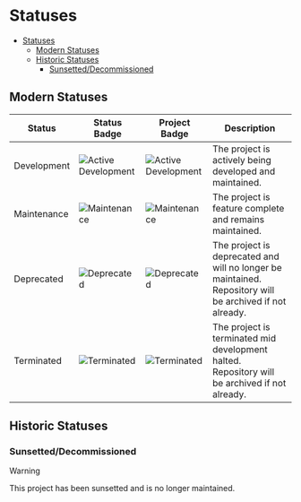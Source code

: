 # Statuses

- [Statuses](#statuses)
  - [Modern Statuses](#modern-statuses)
  - [Historic Statuses](#historic-statuses)
    - [Sunsetted/Decommissioned](#sunsetteddecommissioned)

## Modern Statuses

| Status      | Status Badge                                                                                                         | Project Badge                                                                                           | Description                                                                                             |
| ----------- | -------------------------------------------------------------------------------------------------------------------- | ------------------------------------------------------------------------------------------------------- | ------------------------------------------------------------------------------------------------------- |
| Development | ![Active Development](https://img.shields.io/badge/Development-8A2BE2?style=for-the-badge&color=ff9500&label=Status) | ![Active Development](https://img.shields.io/badge/Development-8A2BE2?style=for-the-badge&color=ff9500) | The project is actively being developed and maintained.                                                 |
| Maintenance | ![Maintenance](https://img.shields.io/badge/Maintenance-8A2BE2?style=for-the-badge&color=19e650&label=Status)        | ![Maintenance](https://img.shields.io/badge/Maintenance-8A2BE2?style=for-the-badge&color=19e650)        | The project is feature complete and remains maintained.                                                 |
| Deprecated  | ![Deprecated](https://img.shields.io/badge/Deprecated-8A2BE2?style=for-the-badge&color=ff0000&label=Status)          | ![Deprecated](https://img.shields.io/badge/Deprecated-8A2BE2?style=for-the-badge&color=ff0000)          | The project is deprecated and will no longer be maintained. Repository will be archived if not already. |
| Terminated  | ![Terminated](https://img.shields.io/badge/Terminated-8A2BE2?style=for-the-badge&color=ff0000&label=Status)          | ![Terminated](https://img.shields.io/badge/Terminated-8A2BE2?style=for-the-badge&color=ff0000)          | The project is terminated mid development halted. Repository will be archived if not already.           |

## Historic Statuses

### Sunsetted/Decommissioned

> [!WARNING]
> This project has been sunsetted and is no longer maintained.
